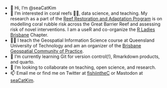 - 👋 Hi, I’m @seaCatKim
- 👀 I’m interested in coral reefs 🌊🥽, data science, and teaching. My research as a part of the [Reef Restoration and Adaptation Program](https://gbrrestoration.org/) is on modelling coral rubble risk across the Great Barrier Reef and assessing risk of novel interventions. I am a useR and co-organize the [R Ladies Brisbane](https://github.com/rladies/meetup-presentations_brisbane#welcome-to-r-ladies-brisbane) Chapter.
- 👩‍🏫 I teach the Geospatial Information Science course at Queensland University of Technology and am an organizer of the [Brisbane Geospatial Community of Practice](https://geospatial-community.netlify.app/about/).
- 🌱 I’m currently learning Git for version control(!), Rmarkdown products, and quarto.
- 💞️ I’m looking to collaborate on teaching, open science, and research.
- 📫 Email me or find me on Twitter at [fishiintheC](https://twitter.com/fishiintheC) or Mastodon at [seaCatKim](https://scicomm.xyz/@seaCatKim).

<!---
seaCatKim/seaCatKim is a ✨ special ✨ repository because its `README.md` (this file) appears on your GitHub profile.
You can click the Preview link to take a look at your changes.
--->
